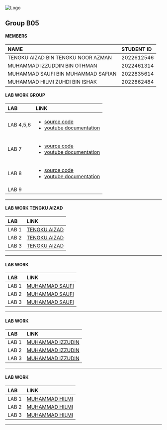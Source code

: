 
![Logo](https://media2.giphy.com/media/v1.Y2lkPTc5MGI3NjExa2VycHB6aTJkd2drNTNoZnRvOWp2NHM4dnp5cmd6NjkzNG9uaThvbyZlcD12MV9pbnRlcm5hbF9naWZfYnlfaWQmY3Q9Zw/Lopx9eUi34rbq/giphy.webp)
## Group B05

#### MEMBERS



| NAME | STUDENT ID                |
| :-------- | :------------------------- |
| TENGKU AIZAD BIN TENGKU NOOR AZMAN | 2022612546|
| MUHAMMAD IZZUDDIN BIN OTHMAN | 2022461314|
| MUHAMMAD SAUFI BIN MUHAMMAD SAFIAN | 2022835614|
| MUHAMMAD HILMI ZUHDI BIN ISHAK | 2022862484|


#### LAB WORK GROUP

| LAB |               LINK     |
| :--------|     :-------      |
| LAB 4,5,6     |<ul><li>[source code](https://github.com/MSaufi23/flutter-firebase)</li><li>[youtube documentation](https://youtu.be/j9DUqGXPnCo?si=85nY08TiWLRBxdbo)</li></ul>|
| LAB 7         |<ul><li>[source code](https://github.com/MSaufi23/flutter-firebase)</li><li>[youtube documentation](https://youtu.be/j9DUqGXPnCo?si=85nY08TiWLRBxdbo)</li></ul>|
| LAB 8         |   <ul><li>[source code](https://github.com/tgxzd/ICT602-Lab-8-9)</li><li>[youtube documentation]()</li></ul>       |
| LAB 9         |          |

_____________________________________________________________________________________________________________

#### LAB WORK TENGKU AIZAD


| LAB |               LINK     |
| :--------|     :-------      |
| LAB 1           |    [TENGKU AIZAD](https://t.me/c/1268048899/34297?thread=33987)|
| LAB 2           |    [TENGKU AIZAD](https://t.me/c/1268048899/34228?thread=33988)|
| LAB 3           |    [TENGKU AIZAD](https://www.youtube.com/watch?v=K4DOyUvqLDU) |

______________________________________________________________________________________________________________

#### LAB WORK 


| LAB |               LINK     |
| :--------|     :-------      |
| LAB 1           |    [MUHAMMAD SAUFI](https://t.me/c/1268048899/34331?thread=33987)|
| LAB 2           |    [MUHAMMAD SAUFI](https://t.me/c/1268048899/34443?thread=33988)|
| LAB 3           |    [MUHAMMAD SAUFI](https://t.me/c/1268048899/37653?thread=34431)|

______________________________________________________________________________________________________________
#### LAB WORK 


| LAB |               LINK     |
| :--------|     :-------      |
| LAB 1           |    [MUHAMMAD IZZUDIN](https://t.me/c/1268048899/34630?thread=33987)|
| LAB 2           |    [MUHAMMAD IZZUDIN](https://t.me/c/1268048899/37655?thread=33988)|
| LAB 3           |    [MUHAMMAD IZZUDIN]()|

______________________________________________________________________________________________________________
#### LAB WORK 


| LAB |               LINK     |
| :--------|     :-------      |
| LAB 1           |    [MUHAMMAD HILMI]()|
| LAB 2           |    [MUHAMMAD HILMI](https://t.me/c/1268048899/37657?thread=33988)|
| LAB 3           |    [MUHAMMAD HILMI](https://t.me/c/1268048899/37668?thread=34431)|

______________________________________________________________________________________________________________


